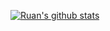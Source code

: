 <!-- ### Hi there 👋 -->

[![Ruan's github stats](https://github-readme-stats.vercel.app/api?username=ruanchaves&count_private=true&show_icons=true&theme=radical)](https://github.com/anuraghazra/github-readme-stats)




<!--
**ruanchaves/ruanchaves** is a ✨ _special_ ✨ repository because its `README.md` (this file) appears on your GitHub profile.

Here are some ideas to get you started:

- 🔭 I’m currently working on ...
- 🌱 I’m currently learning ...
- 👯 I’m looking to collaborate on ...
- 🤔 I’m looking for help with ...
- 💬 Ask me about ...
- 📫 How to reach me: ...
- 😄 Pronouns: ...
- ⚡ Fun fact: ...
-->
